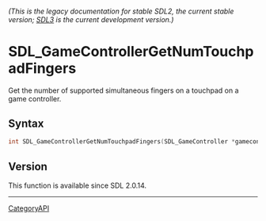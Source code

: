 ###### (This is the legacy documentation for stable SDL2, the current stable version; [SDL3](https://wiki.libsdl.org/SDL3/) is the current development version.)
# SDL_GameControllerGetNumTouchpadFingers

Get the number of supported simultaneous fingers on a touchpad on a game controller.

## Syntax

```c
int SDL_GameControllerGetNumTouchpadFingers(SDL_GameController *gamecontroller, int touchpad);

```

## Version

This function is available since SDL 2.0.14.

----
[CategoryAPI](CategoryAPI.md)
